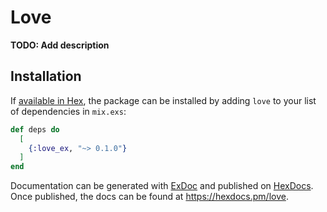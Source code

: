 # Love

**TODO: Add description**

## Installation

If [available in Hex](https://hex.pm/docs/publish), the package can be installed
by adding `love` to your list of dependencies in `mix.exs`:

```elixir
def deps do
  [
    {:love_ex, "~> 0.1.0"}
  ]
end
```

Documentation can be generated with [ExDoc](https://github.com/elixir-lang/ex_doc)
and published on [HexDocs](https://hexdocs.pm). Once published, the docs can
be found at <https://hexdocs.pm/love>.
